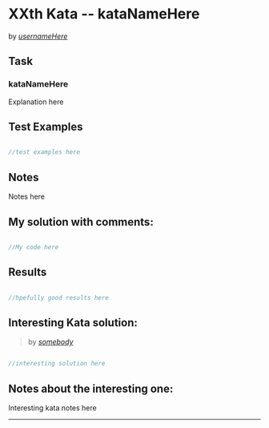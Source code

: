 # XXth Kata -- kataNameHere





by *[usernameHere](LINKHERE)*


## Task

### kataNameHere

Explanation here



## Test Examples

```js

//test examples here

```


## Notes

Notes here

## My solution with comments:

```js

//My code here

```


## Results

```js

//hpefully good results here

```

## Interesting Kata solution:
> by *[somebody](LINKHERE)*

```js

//interesting solution here

```

## Notes about the interesting one:

Interesting kata notes here

---